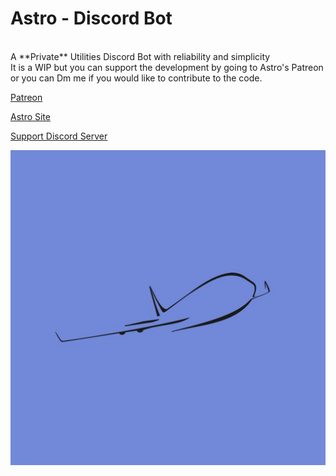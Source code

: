 # Astro - Discord Bot
<br>
A **Private** Utilities Discord Bot with reliability and simplicity
<br>
It is a WIP but you can support the development by going to Astro's Patreon or you can Dm me if you would like to contribute to the code.

<br>

[Patreon](https://www.patreon.com/Astro_Bot)

[Astro Site](https://asksirk.com/Astro/)

[Support Discord Server](https://discord.gg/s5ZPSRe)

![Astro Logo](Images/astro.png)
